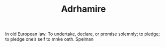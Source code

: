 ---
title: Adrhamire
permalink: "/definitions/adrhamire.html"
body: In old European law. To undertake, declare, or promise solemnly; to pledge;
  to pledge one’s self to mnke oath. Spelman
published_at: '2018-07-07'
layout: post
---